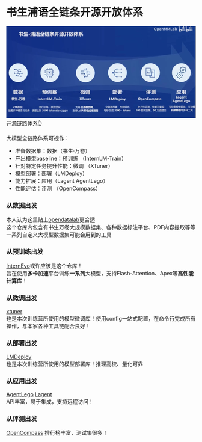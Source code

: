 # 书生浦语全链条开源开放体系
![](../../attachments/L1_Architecture.png)  
开源链路体系👆

大模型全链路体系可视作：
- 准备数据集：数据（书生·万卷）
- 产出模型baseline：预训练 （InternLM-Train）
- 针对特定任务提升性能：微调 （XTuner）
- 模型部署：部署（LMDeploy）
- 能力扩展：应用（Lagent AgentLego）
- 性能评估：评测 （OpenCompass）

### 从数据出发
本人认为这里贴上[opendatalab](https://github.com/opendatalab)更合适  
这个仓库内包含有书生万卷大规模数据集、各种数据标注平台、PDF内容提取等等一系列自定义大模型数据集可能会用到的工具

### 从预训练出发
[InternEvo](https://github.com/InternLM/InternEvo/blob/develop/README-zh-Hans.md)或许应该是这个仓库！  
旨在使用**多卡加速**平台训练**一系列**大模型，支持Flash-Attention、Apex等**高性能计算库**！
### 从微调出发
[xtuner](https://github.com/InternLM/xtuner)  
也是本次训练营所使用的模型微调库！使用config一站式配置，在命令行完成所有操作，与本家各种工具链配合良好！  
### 从部署出发
[LMDeploy](https://github.com/InternLM/lmdeploy)  
也是本次训练营所使用的模型部署库！推理高校、量化可靠
### 从应用出发
[AgentLego](https://github.com/InternLM/agentlego) [Lagent](https://lagent.readthedocs.io/zh-cn/latest/)   
API丰富，易于集成，支持远程访问！
### 从评测出发
[OpenCompass](https://github.com/open-compass)
排行榜丰富，测试集很多！